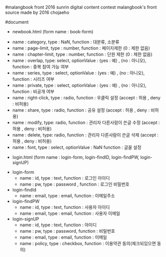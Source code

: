 #malangbook front
2016 sunrin digital content contest malangbook's front source
made by 2016 chojaeho

#document
 * newbook.html (form name : book-form)
  - name : category, type : NaN, function : 대분류, 소분류
  - name : page-limit, type : number, function : 페이지제한 (0 : 제한 없음)
  - name : chapter-limit, type : number, function : 단원 제한 (0 : 제한 없음)
  - name : overlap, type: select, optionValue : (yes : 예) , (no : 아니오), function : 중복 참여 가능 여부
  - name : series, type : select, optionValue : (yes : 예) , (no : 아니오), function : 시리즈 여부
  - name : private, type : select, optionValue : (yes : 예) , (no : 아니오), function : 비공개 여부
  - name : right-click, type : radio, function : 우클릭 설정 (accept : 허용 , deny : 비허용)
  - name : share, type : radio, function : 공유 설정 (accept : 허용 , deny : 비허용)
  - name : modify, type: radio, function : 관리자 다른사람이 쓴글 수정 (accept : 허용 , deny : 비허용)
  - name : delete, type: radio, function : 관리자 다른사람이 쓴글 삭제 (accept : 허용 , deny : 비허용)
  - name : font, type : select, optionValue : NaN function : 글꼴 설정
 * login.html (form name : login-form, login-findID, login-findPW, login-signUP)
  - login-form
    - name : id, type : text, function : 로그인 아이디
    - name : pw, type : password , function : 로그인 비밀번호
  - login-findId
    - name : email, type : email, function : 이메일주소
  - login-findPW
    - name : id, type : text, function : 사용자 아이디
    - name : email, type : email, function : 사용자 이메일
  - login-signUP
    - name : id, type : text, function : 아이디
    - name : pw, type : password, function : 비밀번호
    - name : email, type : email, function : 이메일
    - name : policy, type : checkbox, function : 이용약관 동의(체크되있으면 동의)